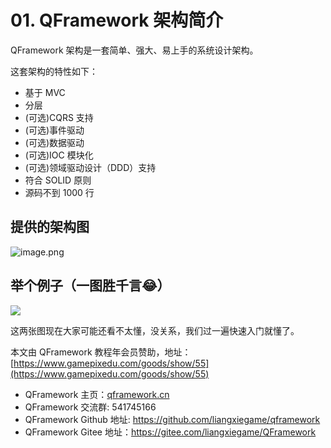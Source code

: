 # 01. QFramework 架构简介

QFramework 架构是一套简单、强大、易上手的系统设计架构。

这套架构的特性如下：
* 基于 MVC
* 分层
* (可选)CQRS 支持
* (可选)事件驱动
* (可选)数据驱动
* (可选)IOC 模块化
* (可选)领域驱动设计（DDD）支持
* 符合 SOLID 原则
* 源码不到 1000 行

## 提供的架构图
![image.png](https://file.liangxiegame.com/5e9f1682-1907-47a2-a23a-2d5a4ba2e7a4.png)
## 举个例子（一图胜千言😂）
![](https://file.liangxiegame.com/6bf42306-0b2a-4417-bbcf-354af0132596.png)

这两张图现在大家可能还看不太懂，没关系，我们过一遍快速入门就懂了。


本文由 QFramework 教程年会员赞助，地址：[https://www.gamepixedu.com/goods/show/55](https://www.gamepixedu.com/goods/show/55)

* QFramework 主页：[qframework.cn](https://qframework.cn)
* QFramework 交流群: 541745166
* QFramework Github 地址: <https://github.com/liangxiegame/qframework>
* QFramework Gitee 地址：<https://gitee.com/liangxiegame/QFramework>